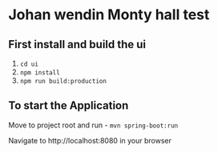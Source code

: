 # Johan wendin Monty hall test

## First install and build the ui

1. `` cd ui ``
2. `` npm install  ``
2. `` npm run build:production  ``

## To start the Application

Move to project root and run - ``` mvn spring-boot:run ```

Navigate to http://localhost:8080 in your browser